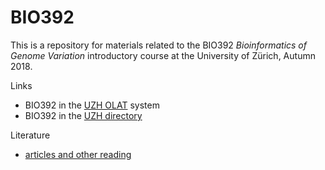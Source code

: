 # BIO392

This is a repository for materials related to the BIO392 _Bioinformatics of Genome Variation_ introductory course at the University of Zürich, Autumn 2018.

Links

* BIO392 in the [UZH OLAT](https://lms.uzh.ch/auth/RepositoryEntry/16434233613) system
* BIO392 in the [UZH directory](https://studentservices.uzh.ch/uzh/anonym/vvz/index.html#/details/2018/003/SM/50920456)

Literature

* [articles and other reading](./literature/)